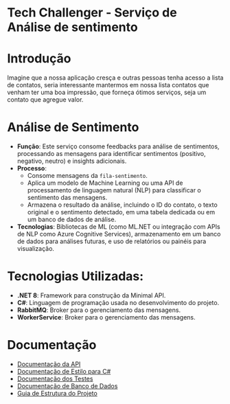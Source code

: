 # Tech Challenger - Serviço de Análise de sentimento

# Introdução

Imagine que a nossa aplicação cresça e outras pessoas tenha acesso a lista de contatos, seria interessante mantermos em nossa lista contatos que venham ter uma boa impressão, que forneça ótimos serviços, seja um contato que agregue valor.

# Análise de Sentimento

- **Função**: Este serviço consome feedbacks para análise de sentimentos, processando as mensagens para identificar sentimentos (positivo, negativo, neutro) e insights adicionais.
- **Processo**:
  - Consome mensagens da `fila-sentimento`.
  - Aplica um modelo de Machine Learning ou uma API de processamento de linguagem natural (NLP) para classificar o sentimento das mensagens.
  - Armazena o resultado da análise, incluindo o ID do contato, o texto original e o sentimento detectado, em uma tabela dedicada ou em um banco de dados de análise.
- **Tecnologias**: Bibliotecas de ML (como ML.NET ou integração com APIs de NLP como Azure Cognitive Services), armazenamento em um banco de dados para análises futuras, e uso de relatórios ou painéis para visualização.

# Tecnologias Utilizadas:

- **.NET 8**: Framework para construção da Minimal API.
- **C#**: Linguagem de programação usada no desenvolvimento do projeto.
- **RabbitMQ**: Broker para o gerenciamento das mensagens.
- **WorkerService**: Broker para o gerenciamento das mensagens.

# Documentação

- [Documentação da API](https://horse-neon-79c.notion.site/Documenta-o-da-API-04183b890d7c47cb89af4445d01d6678?pvs=4)
- [Documentação de Estilo para C#](https://horse-neon-79c.notion.site/Documenta-o-de-Estilo-para-C-de62b229fd01436a96f7a090b4d11e27?pvs=4)
- [Documentação dos Testes](https://horse-neon-79c.notion.site/Documenta-o-dos-Testes-a402a32a16a24b1b925dab83201e7d19?pvs=4)
- [Documentação de Banco de Dados](https://horse-neon-79c.notion.site/Documenta-o-de-Banco-de-Dados-6ba60c4c8533491a9d28da71f6b57c93?pvs=4)
- [Guia de Estrutura do Projeto](https://horse-neon-79c.notion.site/Guia-de-Estrutura-do-Projeto-fbfbc24c616d456bb56306cfda2c0bc9?pvs=4)

